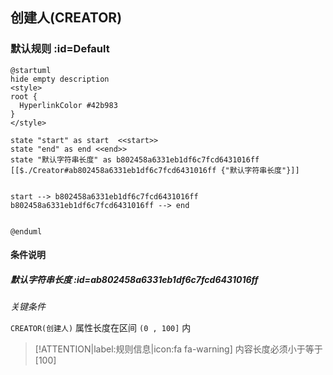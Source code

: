 ## 创建人(CREATOR) <!-- {docsify-ignore-all} -->

   

### 默认规则 :id=Default

```plantuml
@startuml
hide empty description
<style>
root {
  HyperlinkColor #42b983
}
</style>

state "start" as start  <<start>>
state "end" as end <<end>>
state "默认字符串长度" as b802458a6331eb1df6c7fcd6431016ff [[$./Creator#ab802458a6331eb1df6c7fcd6431016ff {"默认字符串长度"}]]


start --> b802458a6331eb1df6c7fcd6431016ff 
b802458a6331eb1df6c7fcd6431016ff --> end 


@enduml
```

#### 条件说明

##### 默认字符串长度 :id=ab802458a6331eb1df6c7fcd6431016ff


*关键条件*


`CREATOR(创建人)` 属性长度在区间 `(0 , 100]` 内

> [!ATTENTION|label:规则信息|icon:fa fa-warning]
> 内容长度必须小于等于[100]







